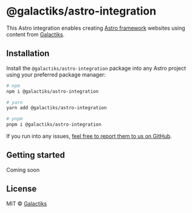 # @galactiks/astro-integration

This Astro integration enables creating [Astro framework](https://astro.build) websites using content from [Galactiks](https://www.galactiks.com).

## Installation

Install the `@galactiks/astro-integration` package into any Astro project using your preferred package manager:

```sh
# npm
npm i @galactiks/astro-integration

# yarn
yarn add @galactiks/astro-integration

# pnpm
pnpm i @galactiks/astro-integration
```

If you run into any issues, [feel free to report them to us on GitHub](https://github.com/thegalactiks/explorer/issues).

## Getting started

Coming soon

## License

MIT © [Galactiks](https://www.galactiks.com)

